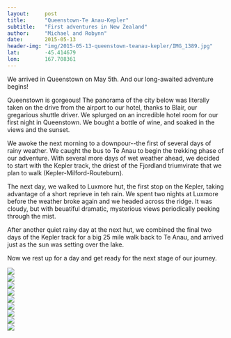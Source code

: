 ```yaml
---
layout: 	post
title:  	"Queenstown-Te Anau-Kepler"
subtitle:   "First adventures in New Zealand"
author:     "Michael and Robynn"
date:   	2015-05-13
header-img: "img/2015-05-13-queenstown-teanau-kepler/IMG_1389.jpg"
lat: 		-45.414679
lon: 		167.708361
---
```


We arrived in Queenstown on May 5th.  And our long-awaited adventure begins!

Queenstown is gorgeous! The panorama of the city below was literally taken on the drive from the airport to our hotel, thanks to Blair, our gregarious shuttle driver. We splurged on an incredible hotel room for our first night in Queenstown. We bought a bottle of wine, and soaked in the views and the sunset.

We awoke the next morning to a downpour--the first of several days of rainy weather. We caught the bus to Te Anau to begin the trekking phase of our adventure. With several more days of wet weather ahead, we decided to start with the Kepler track, the driest of the Fjordland triumvirate that we plan to walk (Kepler-Milford-Routeburn).

The next day, we walked to Luxmore hut, the first stop on the Kepler, taking advantage of a short reprieve in teh rain. We spent two nights at Luxmore before the weather broke again and we headed across the ridge. It was cloudy, but with beuatiful dramatic, mysterious views periodically peeking through the mist.

After another quiet rainy day at the next hut, we combined the final two days of the Kepler track for a big 25 mile walk back to Te Anau, and arrived just as the sun was setting over the lake.

Now we rest up for a day and get ready for the next stage of our journey.

<div id="masonry-container">
  <div class="masonry-grid-sizer"> </div>
   <div class="masonry-item full-width"> 
    <img src="{{ site.baseurl }}/img/2015-05-13-queenstown-teanau-kepler/IMG_1281.jpg" class="img-responsive">
  </div>
  <div class="masonry-item"> 
    <img src="{{ site.baseurl }}/img/2015-05-13-queenstown-teanau-kepler/IMG_1303.jpg" class="img-responsive">
  </div>
  <div class="masonry-item threequarters-width"> 
    <img src="{{ site.baseurl }}/img/2015-05-13-queenstown-teanau-kepler/IMG_1307.jpg" class="img-responsive">
  </div>
  <div class="masonry-item"> 
    <img src="{{ site.baseurl }}/img/2015-05-13-queenstown-teanau-kepler/IMG_1318.jpg" class="img-responsive">
  </div>
    <div class="masonry-item full-width"> 
    <img src="{{ site.baseurl }}/img/2015-05-13-queenstown-teanau-kepler/IMG_1343.jpg" class="img-responsive">
  </div>
  <div class="masonry-item half-width"> 
    <img src="{{ site.baseurl }}/img/2015-05-13-queenstown-teanau-kepler/IMG_1380.jpg" class="img-responsive">
  </div>
  <div class="masonry-item half-width"> 
    <img src="{{ site.baseurl }}/img/2015-05-13-queenstown-teanau-kepler/IMG_1389.jpg" class="img-responsive">
  </div>
  <div class="masonry-item full-width"> 
    <img src="{{ site.baseurl }}/img/2015-05-13-queenstown-teanau-kepler/IMG_1427.jpg" class="img-responsive">
  </div>
  <div class="masonry-item full-width"> 
    <img src="{{ site.baseurl }}/img/2015-05-13-queenstown-teanau-kepler/IMG_1490.jpg" class="img-responsive">
  </div>
</div>




